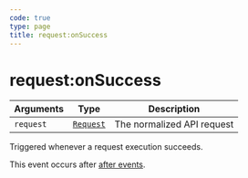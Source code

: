 ```yaml
---
code: true
type: page
title: request:onSuccess
---
```


# request:onSuccess



| Arguments | Type                                                           | Description                |
| --------- | -------------------------------------------------------------- | -------------------------- |
| `request` | [`Request`](/core/1/plugins/plugin-context/constructors/request/) | The normalized API request |

Triggered whenever a request execution succeeds.

This event occurs after [after events](/core/1/plugins/guides/events/api-events#after).
